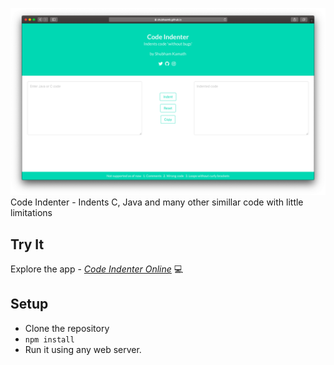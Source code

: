 ![Home Page](/Screenshots/main.png)
Code Indenter - Indents C, Java and many other simillar code with little limitations

## Try It

Explore the app - [_Code Indenter Online_](https://shubhaemk.github.io/code-indent/) :computer:

## Setup

* Clone the repository
* `npm install`
* Run it using any web server.

